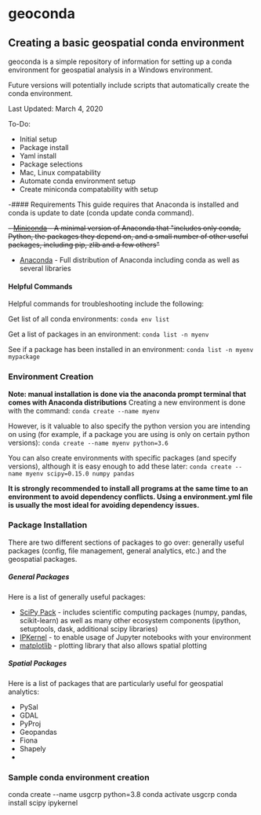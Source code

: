# geoconda

## Creating a basic geospatial conda environment
geoconda is a simple repository of information for setting up a conda environment for geospatial analysis in a Windows environment.

Future versions will potentially include scripts that automatically create the conda environment.

Last Updated: March 4, 2020

To-Do:
- Initial setup
- Package install
- Yaml install
- Package selections
- Mac, Linux compatability
- Automate conda environment setup
- Create miniconda compatability with setup


-#### Requirements
This guide requires that Anaconda is installed and conda is update to date (conda update conda command).

~~- [Miniconda](https://docs.conda.io/en/latest/miniconda.html) - A minimal version of Anaconda that "includes only conda, Python, the packages they depend on, and a small number of other useful packages, including pip, zlib and a few others"~~
- [Anaconda](https://docs.anaconda.com/anaconda/install/) - Full distribution of Anaconda including conda as well as several libraries

#### Helpful Commands
Helpful commands for troubleshooting include the following:

Get list of all conda environments:
`conda env list`

Get a list of packages in an environment:
`conda list -n myenv`

See if a package has been installed in an environment:
`conda list -n myenv mypackage`

### Environment Creation
**Note: manual installation is done via the anaconda prompt terminal that comes with Anaconda distributions**
Creating a new environment is done with the command:
`conda create --name myenv`

However, is it valuable to also specify the python version you are intending on using (for example, if a package you are using is only on certain python versions):
`conda create --name myenv python=3.6`

You can also create environments with specific packages (and specify versions), although it is easy enough to add these later:
`conda create --name myenv scipy=0.15.0 numpy pandas`

**It is strongly recommended to install all programs at the same time to an environment to avoid dependency conflicts. Using a environment.yml file is usually the most ideal for avoiding dependency issues.**

### Package Installation
There are two different sections of packages to go over: generally useful packages (config, file management, general analytics, etc.) and the geospatial packages.

##### General Packages
Here is a list of generally useful packages:
- [SciPy Pack](https://anaconda.org/anaconda/scipy) - includes scientific computing packages (numpy, pandas, scikit-learn) as well as many other ecosystem components (ipython, setuptools, dask, additional scipy libraries)
- [IPKernel](https://ipython.readthedocs.io/en/latest/install/kernel_install.html) - to enable usage of Jupyter notebooks with your environment
- [matplotlib](https://matplotlib.org/index.html) - plotting library that also allows spatial plotting

##### Spatial Packages
Here is a list of packages that are particularly useful for geospatial analytics:
- PySal
- GDAL
- PyProj
- Geopandas
- Fiona
- Shapely
-


### Sample conda environment creation
conda create --name usgcrp python=3.8
conda activate usgcrp
conda install scipy ipykernel
